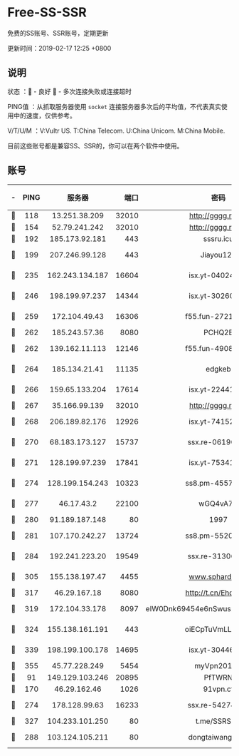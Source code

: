 # Free-SS-SSR

免费的SS账号、SSR账号，定期更新

更新时间：2019-02-17 12:25 +0800

## 说明

状态     ：🙂 - 良好 🙁 - 多次连接失败或连接超时

PING值   ：从抓取服务器使用 `socket` 连接服务器多次后的平均值，不代表真实使用中的速度，仅供参考。

V/T/U/M  ：V:Vultr US. T:China Telecom. U:China Unicom. M:China Mobile.

目前这些账号都是兼容SS、SSR的，你可以在两个软件中使用。

## 账号

|-|PING|服务器|端口|密码|加密方式|区域|V/T/U/M|
|:----:|:----:|:-----:|-----:|:----:|:----:|:----:|:----:|
|🙂|118|13.251.38.209|32010|http://gggg.rocks|chacha20|SG|9↑/10↑/10↑/10↑|
|🙂|154|52.79.241.242|32010|http://gggg.rocks|chacha20|KR|9↓/9↓/10↑/9↓|
|🙂|192|185.173.92.181|443|sssru.icu|rc4-md5|RU|10↑/10↑/10↑/10↑|
|🙂|199|207.246.99.128|443|Jiayou123|aes-256-cfb|US|2↓/10↑/10↑/10↑|
|🙂|235|162.243.134.187|16604|isx.yt-04024645|aes-256-cfb|US|9↑/9↑/9↓/9↑|
|🙂|246|198.199.97.237|14344|isx.yt-30260527|aes-256-cfb|US|9↑/9↑/9↓/9↑|
|🙂|259|172.104.49.43|16306|f55.fun-27213111|aes-256-cfb|SG|7↑/6↑/6↓/6↑|
|🙂|262|185.243.57.36|8080|PCHQ2E|rc4-md5|US|8↑/9↑/8↑/9↑|
|🙂|262|139.162.11.113|12146|f55.fun-49081960|aes-256-cfb|SG|10↑/10↑/9↑/10↑|
|🙂|264|185.134.21.41|11135|edgkeb|aes-256-cfb|GB|10↑/10↑/10↑/10↑|
|🙂|266|159.65.133.204|17614|isx.yt-22441649|aes-256-cfb|SG|9↑/9↑/9↓/9↑|
|🙂|267|35.166.99.139|32010|http://gggg.rocks|chacha20|US|9↑/9↑/9↑/9↑|
|🙂|268|206.189.82.176|12926|isx.yt-74152672|aes-256-cfb|SG|9↑/9↑/9↓/9↑|
|🙂|270|68.183.173.127|15737|ssx.re-06190074|aes-256-cfb|US|7↑/6↑/6↓/6↑|
|🙂|271|128.199.97.239|17841|isx.yt-75341439|aes-256-cfb|SG|9↑/9↑/9↓/9↑|
|🙂|274|128.199.154.243|10323|ss8.pm-45572550|aes-256-cfb|SG|10↑/10↑/9↑/10↑|
|🙂|277|46.17.43.2|22100|wGQ4vA7D|aes-256-gcm|RU|3↓/10↑/10↑/10↑|
|🙂|280|91.189.187.148|80|1997|chacha20|US|10↑/10↑/10↑/10↑|
|🙂|281|107.170.242.27|13724|ss8.pm-55209281|aes-256-cfb|US|10↑/10↑/9↑/10↑|
|🙂|284|192.241.223.20|19549|ssx.re-31306029|aes-256-cfb|US|7↑/6↑/6↓/6↑|
|🙂|305|155.138.197.47|4455|www.sphard.com|aes-256-cfb|US|9↑/10↑/10↑/10↑|
|🙂|317|46.29.167.18|8080|http://t.cn/EhdmTxe|rc4-md5|RU|4↑/3↑/2↑/3↑|
|🙂|319|172.104.33.178|8097|eIW0Dnk69454e6nSwuspv9DmS201tQ0D|aes-256-cfb|SG|10↑/10↑/10↑/10↑|
|🙂|324|155.138.161.191|443|oiECpTuVmLLxk4Ts|aes-256-cfb|US|7↑/10↑/10↑/10↑|
|🙂|339|198.199.100.178|14695|isx.yt-30446613|aes-256-cfb|US|9↑/9↑/9↓/9↑|
|🙂|355|45.77.228.249|5454|myVpn2019[]|rc4-md5|GB|10↑/10↑/10↑/10↑|
|🙂|91|149.129.103.246|20895|PfTWRN|rc4-md5|CN|2↓/3↑/2↑/3↑|
|🙂|170|46.29.162.46|1026|91vpn.cf|rc4-md5|RU|8↑/10↑/10↑/10↑|
|🙂|274|178.128.99.63|16233|ssx.re-54274475|aes-256-cfb|SG|7↑/6↑/6↓/6↑|
|🙂|327|104.233.101.250|80|t.me/SSRSUB|rc4-md5|CA|10↑/10↑/10↑/10↑|
|🙂|288|103.124.105.211|80|dongtaiwang.com|aes-256-cfb|US|10↑/10↑/10↑/10↑|
